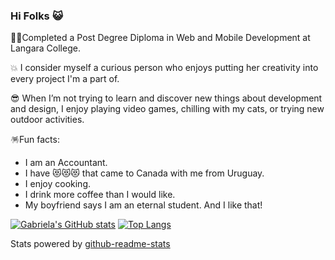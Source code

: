 ### Hi Folks 😺

<!--
**Aleirbag04/Aleirbag04** is a ✨ _special_ ✨ repository because its `README.md` (this file) appears on your GitHub profile.

Here are some ideas to get you started:

- 🔭 I’m currently working on ...
- 🌱 I’m currently learning ...
- 👯 I’m looking to collaborate on ...
- 🤔 I’m looking for help with ...
- 💬 Ask me about ...
- 📫 How to reach me: ...
- 😄 Pronouns: ...
- ⚡ Fun fact: ...
-->

👩‍🎓Completed a Post Degree Diploma in Web and Mobile Development at Langara College.

💥 I consider myself a curious person who enjoys putting her creativity into every project I'm a part of.

😎 When I’m not trying to learn and discover new things about development and design, I enjoy playing video games, chilling with my cats, or trying new outdoor activities.

🪅Fun facts:
<ul>
      <li>I am an Accountant.</li>
      <li>I have 😻😻😻 that came to Canada with me from Uruguay. </li>
      <li>I enjoy cooking.</li>
      <li>I drink more coffee than I would like.</li>
      <li>My boyfriend says I am an eternal student. And I like that!</li>
</ul>

[![Gabriela's GitHub stats](https://github-readme-stats.vercel.app/api?username=Aleirbag04&count_private=true&show_icons=true&theme=cobalt)](https://github.com/anuraghazra/github-readme-stats)
[![Top Langs](https://github-readme-stats.vercel.app/api/top-langs/?username=Aleirbag04&theme=cobalt&hide=scss&layout=compact)](https://github.com/anuraghazra/github-readme-stats)

Stats powered by [github-readme-stats](https://github.com/anuraghazra/github-readme-stats)




